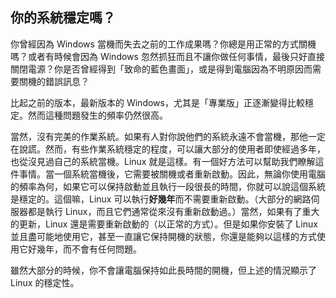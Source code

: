 ﻿

<div id="corps">

<h2>你的系統穩定嗎？</h2>

你曾經因為 Windows 當機而失去之前的工作成果嗎？你總是用正常的方式關機嗎？或者有時候會因為 Windows 忽然抓狂而且不讓你做任何事情，最後只好直接關閉電源？你是否曾經得到「致命的藍色畫面」，或是得到電腦因為不明原因而需要關機的錯誤訊息？

比起之前的版本，最新版本的 Windows，尤其是「專業版」正逐漸變得比較穩定。然而這種問題發生的頻率仍然很高。

當然，沒有完美的作業系統。如果有人對你說他們的系統永遠不會當機，那他一定在說謊。然而，有些作業系統穩定的程度，可以讓大部分的使用者即使經過多年，也從沒見過自己的系統當機。Linux 就是這樣。有一個好方法可以幫助我們瞭解這件事情。當一個系統當機後，它需要被關機或者重新啟動。因此，無論你使用電腦的頻率為何，如果它可以保持啟動並且執行一段很長的時間，你就可以說這個系統是穩定的。這個嘛，Linux 可以執行<b>好幾年</b>而不需要重新啟動。（大部分的網路伺服器都是執行 Linux，而且它們通常從來沒有重新啟動過。）當然，如果有了重大的更新，Linux 還是需要重新啟動的（以正常的方式）。但是如果你安裝了 Linux 並且盡可能地使用它，甚至一直讓它保持開機的狀態，你還是能夠以這樣的方式使用它好幾年，而不會有任何問題。

雖然大部分的時候，你不會讓電腦保持如此長時間的開機，但上述的情況顯示了 Linux 的穩定性。

</div>


